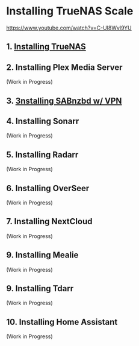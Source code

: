 # Installing TrueNAS Scale
https://www.youtube.com/watch?v=C-UI8Wvl9YU

## 1. [Installing TrueNAS](1.%20Installing%20TrueNAS%20Scale.md)

## 2. Installing Plex Media Server
(Work in Progress)

## 3. [3nstalling SABnzbd w/ VPN](2.%20Installing%20SABnzbd%20&%20VPN.md)

## 4. Installing Sonarr
(Work in Progress)

## 5. Installing Radarr
(Work in Progress)

## 6. Installing OverSeer
(Work in Progress)

## 7. Installing NextCloud
(Work in Progress)

## 9. Installing Mealie
(Work in Progress)

## 9. Installing Tdarr
(Work in Progress)

## 10. Installing Home Assistant
(Work in Progress)

